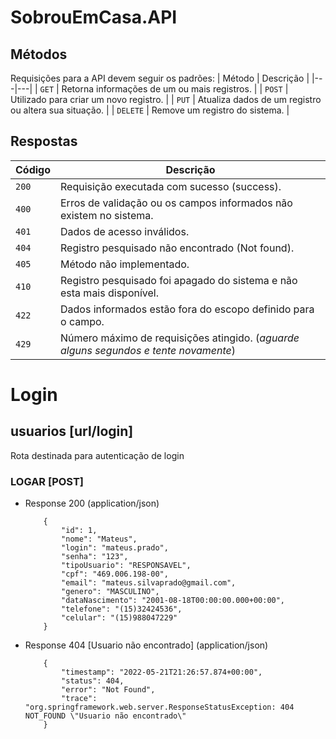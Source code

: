 # SobrouEmCasa.API

## Métodos
Requisições para a API devem seguir os padrões:
| Método | Descrição |
|---|---|
| `GET` | Retorna informações de um ou mais registros. |
| `POST` | Utilizado para criar um novo registro. |
| `PUT` | Atualiza dados de um registro ou altera sua situação. |
| `DELETE` | Remove um registro do sistema. |


## Respostas

| Código | Descrição |
|---|---|
| `200` | Requisição executada com sucesso (success).|
| `400` | Erros de validação ou os campos informados não existem no sistema.|
| `401` | Dados de acesso inválidos.|
| `404` | Registro pesquisado não encontrado (Not found).|
| `405` | Método não implementado.|
| `410` | Registro pesquisado foi apagado do sistema e não esta mais disponível.|
| `422` | Dados informados estão fora do escopo definido para o campo.|
| `429` | Número máximo de requisições atingido. (*aguarde alguns segundos e tente novamente*)|


# Login

## usuarios [url/login]

Rota destinada para autenticação de login 

### LOGAR [POST]

+ Response 200 (application/json)

          {
              "id": 1,
              "nome": "Mateus",
              "login": "mateus.prado",
              "senha": "123",
              "tipoUsuario": "RESPONSAVEL",
              "cpf": "469.006.198-00",
              "email": "mateus.silvaprado@gmail.com",
              "genero": "MASCULINO",
              "dataNascimento": "2001-08-18T00:00:00.000+00:00",
              "telefone": "(15)32424536",
              "celular": "(15)988047229"
          }

+ Response 404 [Usuario não encontrado] (application/json)

          {
              "timestamp": "2022-05-21T21:26:57.874+00:00",
              "status": 404,
              "error": "Not Found",
              "trace": "org.springframework.web.server.ResponseStatusException: 404 NOT_FOUND \"Usuario não encontrado\"
          }

